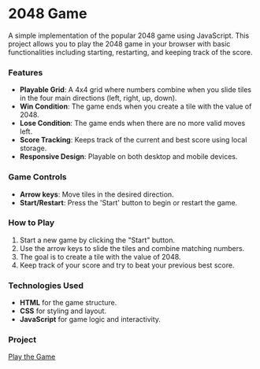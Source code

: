 # 2048 Game

A simple implementation of the popular 2048 game using JavaScript. This project allows you to play the 2048 game in your browser with basic functionalities including starting, restarting, and keeping track of the score.

### Features
- **Playable Grid**: A 4x4 grid where numbers combine when you slide tiles in the four main directions (left, right, up, down).
- **Win Condition**: The game ends when you create a tile with the value of 2048.
- **Lose Condition**: The game ends when there are no more valid moves left.
- **Score Tracking**: Keeps track of the current and best score using local storage.
- **Responsive Design**: Playable on both desktop and mobile devices.

### Game Controls
- **Arrow keys**: Move tiles in the desired direction.
- **Start/Restart**: Press the 'Start' button to begin or restart the game.

### How to Play
1. Start a new game by clicking the "Start" button.
2. Use the arrow keys to slide the tiles and combine matching numbers.
3. The goal is to create a tile with the value of 2048.
4. Keep track of your score and try to beat your previous best score.

### Technologies Used
- **HTML** for the game structure.
- **CSS** for styling and layout.
- **JavaScript** for game logic and interactivity.

### Project
[Play the Game](https://bezushk0.github.io/2048_game_js/)
